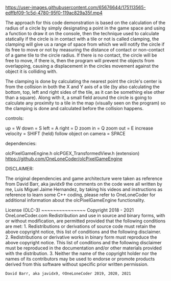 
https://user-images.githubusercontent.com/65676644/175113565-edffbf09-1c5d-4780-95f0-119ac829a35f.mp4

The approach for this code demonstration is based on the calculation of the radius of a circle
by simply designating a point in the game space and using a function to draw it on the console,
then the technique used to calculate statically if the circle is in contact with a tile or not
is called clamping, the clamping will give us a range of space from which we will notify the
circle if its free to move or not by measuring the distance of contact or non-contact of a 
game tile to the circle radius. If there is no contact, the circle will be free to move, if
there is, then the program will prevent the objects from overlapping, causing a displacement
in the circles movement against the object it is colliding with.

The clamping is done by calculating the nearest point the circle's center is from the collision
in both the X and Y axis of a tile (by also calculating the bottom, top, left and right
sides of the tile, as it can be something else other than a square). Along with it, a small field
around the circle is going to calculate any proximity to a tile in the map (visually seen on
the program) so the clamping is done and calculated before the collision happens.

controls:

up = W
down = S
left = A
right = D
zoom in = Q
zoom out = E
increase velocity = SHIFT (held)
follow object on camera = SPACE

dependencies:

olcPixelGameEngine.h
olcPGEX_TransformedView.h (extension)
https://github.com/OneLoneCoder/olcPixelGameEngine




DISCLAIMER:

The original dependencies and game architecture were taken as reference from David Barr, aka javidx9
the comments on the code were all written by me, Luis Miguel Jaime Hernandez, by taking his videos
and instructions as reference to learn some C++ coding, please refer to OneLoneCoder for additional
information about the olcPixelGameEngine functionality.

License (OLC-3)
	~~~~~~~~~~~~~~~
	Copyright 2018 - 2021 OneLoneCoder.com
	Redistribution and use in source and binary forms, with or without
	modification, are permitted provided that the following conditions
	are met:
	1. Redistributions or derivations of source code must retain the above
	copyright notice, this list of conditions and the following disclaimer.
	2. Redistributions or derivative works in binary form must reproduce
	the above copyright notice. This list of conditions and the following
	disclaimer must be reproduced in the documentation and/or other
	materials provided with the distribution.
	3. Neither the name of the copyright holder nor the names of its
	contributors may be used to endorse or promote products derived
	from this software without specific prior written permission.

	David Barr, aka javidx9, ©OneLoneCoder 2019, 2020, 2021
